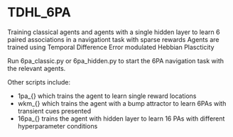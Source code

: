 # TDHL_6PA
Training classical agents and agents with a single hidden layer to learn 6 paired associations in a navigationt task with sparse rewards
Agents are trained using Temporal Difference Error modulated Hebbian Plascticity

Run 6pa_classic.py or 6pa_hidden.py to start the 6PA navigation task with the relevant agents.

Other scripts include:
  - 1pa_{} which trains the agent to learn single reward locations
  - wkm_{} which trains the agent with a bump attractor to learn 6PAs with transient cues presented
  - 16pa_{} trains the agent with hidden layer to learn 16 PAs with different hyperparameter conditions
